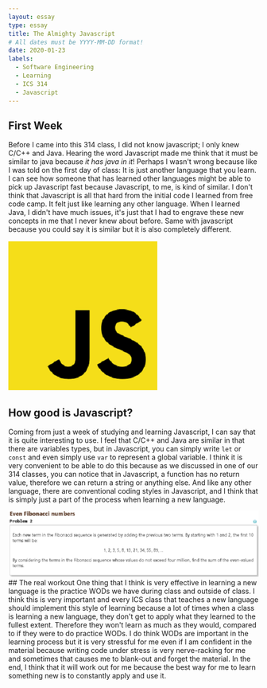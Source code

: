 ```yaml
---
layout: essay
type: essay
title: The Almighty Javascript
# All dates must be YYYY-MM-DD format!
date: 2020-01-23
labels:
  - Software Engineering
  - Learning
  - ICS 314
  - Javascript
---
```

## First Week
Before I came into this 314 class, I did not know javascript; I only knew C/C++ and Java. Hearing the word Javascript made me think that it must be similar to java because *it has java in it*! Perhaps I wasn't wrong because like I was told on the first day of class: It is just another language that you learn. I can see how someone that has learned other languages might be able to pick up Javascript fast because Javascript, to me, is kind of similar. I don't think that Javascript is all that hard from the initial code I learned from free code camp. It felt just like learning any other language. When I learned Java, I didn't have much issues, it's just that I had to engrave these new concepts in me that I never knew about before. Same with javascript because you could say it is similar but it is also completely different.

<img class="ui tiny right circular floated image" src="../images/javascript.png">

## How good is Javascript? 
Coming from just a week of studying and learning Javascript, I can say that it is quite interesting to use. I feel that C/C++ and Java are similar in that there are variables types, but in Javascript, you can simply write `let` or `const` and even simply use `var` to represent a global variable. I think it is very convenient to be able to do this because as we discussed in one of our 314 classes, you can notice that in Javascript, a function has no return value, therefore we can return a string or anything else. And like any other language, there are conventional coding styles in Javascript, and I think that is simply just a part of the process when learning a new language. 

<img class="ui centered big rounded image" src="../images/fibonacci.png">
## The real workout
One thing that I think is very effective in learning a new language is the practice WODs we have during class and outside of class. I think this is very important and every ICS class that teaches a new language should implement this style of learning because a lot of times when a class is learning a new language, they don't get to apply what they learned to the fullest extent. Therefore they won't learn as much as they would, compared to if they were to do practice WODs. I do think WODs are important in the learning process but it is very stressful for me even if I am confident in the material because writing code under stress is very nerve-racking for me and sometimes that causes me to blank-out and forget the material. In the end, I think that it will work out for me because the best way for me to learn something new is to constantly apply and use it.


